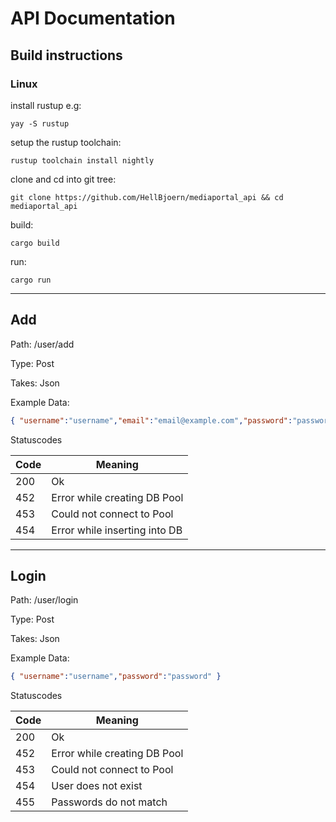 # API Documentation

## Build instructions

### Linux

install rustup e.g:

```shell
yay -S rustup
```

setup the rustup toolchain:

```shell
rustup toolchain install nightly
```

clone and cd into git tree:

```
git clone https://github.com/HellBjoern/mediaportal_api && cd mediaportal_api
```

build:

```shell
cargo build
```

run:

```shell
cargo run
```

---

## Add

Path: /user/add

Type: Post

Takes: Json

Example Data:

```json
{ "username":"username","email":"email@example.com","password":"passwordhash" }
```

Statuscodes

| Code | Meaning                       |
| ---- | ----------------------------- |
| 200  | Ok                            |
| 452  | Error while creating DB Pool  |
| 453  | Could not connect to Pool     |
| 454  | Error while inserting into DB |

---

## Login

Path: /user/login

Type: Post

Takes: Json

Example Data:

```json
{ "username":"username","password":"password" }
```

Statuscodes

| Code | Meaning                      |
| ---- | ---------------------------- |
| 200  | Ok                           |
| 452  | Error while creating DB Pool |
| 453  | Could not connect to Pool    |
| 454  | User does not exist          |
| 455  | Passwords do not match       |